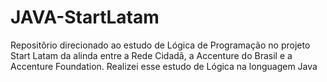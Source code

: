 # JAVA-StartLatam
Repositôrio direcionado ao estudo de Lógica de Programação no projeto Start Latam da alinda entre a Rede Cidadã, a Accenture do Brasil e a Accenture Foundation.
Realizei esse estudo de Lógica na longuagem Java

